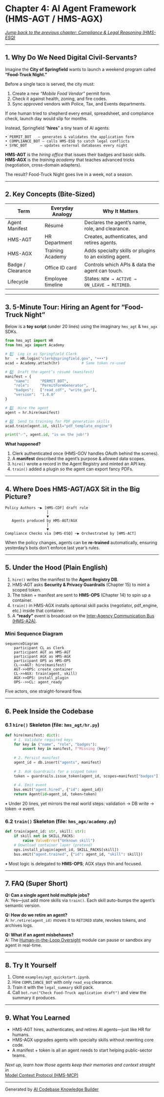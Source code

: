# Chapter 4: AI Agent Framework (HMS-AGT / HMS-AGX)

*[Jump back to the previous chapter: Compliance & Legal Reasoning (HMS-ESQ)](03_compliance___legal_reasoning__hms_esq__.md)*  

---

## 1. Why Do We Need Digital Civil-Servants?

Imagine the **City of Springfield** wants to launch a weekend program called  
**“Food-Truck Night.”**  

Before a single taco is served, the city must:

1. Create a new *“Mobile Food Vendor”* permit form.  
2. Check it against health, zoning, and fire codes.  
3. Sync approved vendors with Police, Tax, and Events departments.  

If one human tried to shepherd every email, spreadsheet, and compliance check, launch day would slip for months.

Instead, Springfield “**hires**” a tiny team of AI agents:

```
• PERMIT_BOT   – generates & validates the application form
• COMPLIANCE_BOT – calls HMS-ESQ to catch legal conflicts
• SYNC_BOT      – updates external databases every night
```

**HMS-AGT** is the *hiring office* that issues their badges and basic skills.  
**HMS-AGX** is the *training academy* that teaches advanced tricks (negotiation, cross-domain adapters).

The result? Food-Truck Night goes live in a week, not a season.

---

## 2. Key Concepts (Bite-Sized)

| Term | Everyday Analogy | Why It Matters |
|------|------------------|----------------|
| Agent Manifest | Résumé | Declares the agent’s name, role, and clearance. |
| HMS-AGT | HR Department | Creates, authenticates, and retires agents. |
| HMS-AGX | Training Academy | Adds specialty skills or plugins to an existing agent. |
| Badge / Clearance | Office ID card | Controls which APIs & data the agent can touch. |
| Lifecycle | Employee timeline | States: `NEW → ACTIVE → ON_LEAVE → RETIRED`. |

---

## 3. 5-Minute Tour: Hiring an Agent for “Food-Truck Night”

Below is a **toy script** (under 20 lines) using the imaginary `hms_agt` & `hms_agx` SDKs.

```python
from hms_agt import HR
from hms_agx import Academy

# 1️⃣  Log in as Springfield Clerk
hr   = HR.login("clerk@springfield.gov", "•••")
acad = Academy.attach(hr)          # Same token re-used

# 2️⃣  Draft the agent’s résumé (manifest)
manifest = {
    "name":     "PERMIT_BOT",
    "role":     "PermitFormGenerator",
    "badges":   ["read_cdf", "write_gov"],
    "version":  "1.0.0"
}

# 3️⃣  Hire the agent
agent = hr.hire(manifest)

# 4️⃣  Send to training for PDF generation skills
acad.train(agent.id, skill="pdf_template_engine")

print("✅", agent.id, "is on the job!")
```

**What happened?**

1. Clerk authenticated once (HMS-GOV handles OAuth behind the scenes).  
2. A **manifest** described the agent’s purpose & allowed data scopes.  
3. `hire()` wrote a record in the Agent Registry and minted an API key.  
4. `train()` added a plugin so the agent can export fancy PDFs.

---

## 4. Where Does HMS-AGT/AGX Sit in the Big Picture?

```
Policy Authors ─▶ [HMS-CDF] draft rule
                   │
                   ▼
   Agents produced by HMS-AGT/AGX
                   │
                   ▼
Compliance Checks via [HMS-ESQ] ─▶ Orchestrated by [HMS-ACT]
```

When the policy changes, agents can be **re-trained** automatically, ensuring yesterday’s bots don’t enforce last year’s rules.

---

## 5. Under the Hood (Plain English)

1. `hire()` writes the manifest to the **Agent Registry DB**.  
2. HMS-AGT asks **Security & Privacy Guardrails** (Chapter 15) to mint a scoped token.  
3. The token + manifest are sent to **HMS-OPS** (Chapter 14) to spin up a container.  
4. `train()` in HMS-AGX installs optional skill packs (negotiator, pdf_engine, etc.) inside that container.  
5. A **“ready”** event is broadcast on the [Inter-Agency Communication Bus (HMS-A2A)](08_inter_agency_communication_bus__hms_a2a__.md).

### Mini Sequence Diagram

```mermaid
sequenceDiagram
    participant CL as Clerk
    participant AGT as HMS-AGT
    participant AGX as HMS-AGX
    participant OPS as HMS-OPS
    CL->>AGT: hire(manifest)
    AGT->>OPS: create_container
    CL->>AGX: train(agent, skill)
    AGX->>OPS: install_plugin
    OPS-->>CL: agent_ready
```

Five actors, one straight-forward flow.

---

## 6. Peek Inside the Codebase

### 6.1  `hire()` Skeleton (file: `hms_agt/hr.py`)

```python
def hire(manifest: dict):
    # 1. Validate required keys
    for key in ("name", "role", "badges"):
        assert key in manifest, f"Missing {key}"
    
    # 2. Persist manifest
    agent_id = db.insert("agents", manifest)
    
    # 3. Ask Guardrails for a scoped token
    token = guardrails.issue_token(agent_id, scopes=manifest["badges"])
    
    # 4. Emit event
    bus.emit("agent.hired", {"id": agent_id})
    return Agent(id=agent_id, token=token)
```

• Under 20 lines, yet mirrors the real world steps: validation → DB write → token → event.

### 6.2  `train()` Skeleton (file: `hms_agx/academy.py`)

```python
def train(agent_id: str, skill: str):
    if skill not in SKILL_PACKS:
        raise ValueError("Unknown skill")
    # Download container layer (pretend)
    ops.install_plugin(agent_id, SKILL_PACKS[skill])
    bus.emit("agent.trained", {"id": agent_id, "skill": skill})
```

• Most logic is delegated to **HMS-OPS**; AGX stays thin and focused.

---

## 7. FAQ (Super Short)

**Q: Can a single agent hold multiple jobs?**  
A: Yes—just add more skills via `train()`. Each skill auto-bumps the agent’s semantic version.

**Q: How do we retire an agent?**  
A: `hr.retire(agent_id)` moves it to `RETIRED` state, revokes tokens, and archives logs.

**Q: What if an agent misbehaves?**  
A: The [Human-in-the-Loop Oversight](06_human_in_the_loop__hitl__oversight_.md) module can pause or sandbox any agent in real-time.

---

## 8. Try It Yourself

1. Clone `examples/agt_quickstart.ipynb`.  
2. Hire `COMPLIANCE_BOT` with only `read_esq` clearance.  
3. Train it with the `legal_summary` skill pack.  
4. Call `bot.run("Check Food-Truck application draft")` and view the summary it produces.

---

## 9. What You Learned

* HMS-AGT hires, authenticates, and retires AI agents—just like HR for humans.  
* HMS-AGX upgrades agents with specialty skills without rewriting core code.  
* A manifest + token is all an agent needs to start helping public-sector teams.

*Next up, learn how those agents keep their memories and context straight in*  
[Model Context Protocol (HMS-MCP)](05_model_context_protocol__hms_mcp__.md)

---

Generated by [AI Codebase Knowledge Builder](https://github.com/The-Pocket/Tutorial-Codebase-Knowledge)